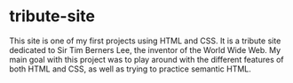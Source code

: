 # tribute-site
This site is one of my first projects using HTML and CSS. It is a tribute site dedicated to Sir Tim Berners Lee, the inventor of the World Wide Web.
My main goal with this project was to play around with the different features of both HTML and CSS, as well as trying to practice semantic HTML. 
